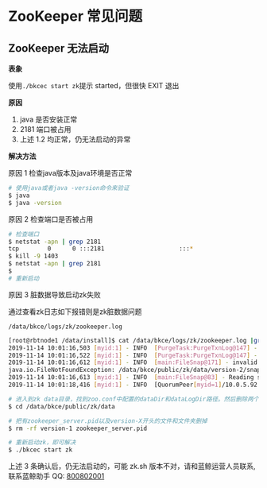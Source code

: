# ZooKeeper 常见问题

## ZooKeeper 无法启动

**表象**

使用`./bkcec start zk`提示 started，但很快 EXIT 退出

**原因**

1. java 是否安装正常
2. 2181 端口被占用
3. 上述 1.2 均正常，仍无法启动的异常

**解决方法**

原因 1  检查java版本及java环境是否正常

```bash
# 使用java或者java -version命令来验证
$ java
$ java -version
```

原因 2 检查端口是否被占用

```bash
# 检查端口
$ netstat -apn | grep 2181
tcp        0      0 :::2181                     :::*                        LISTEN      1403/java
$ kill -9 1403
$ netstat -apn | grep 2181
$
# 重新启动
```

原因 3 脏数据导致启动zk失败

通过查看zk日志如下报错则是zk脏数据问题

`/data/bkce/logs/zk/zookeeper.log`

```bash
[root@rbtnode1 /data/install]$ cat /data/bkce/logs/zk/zookeeper.log |grep version-2
2019-11-14 10:01:16,503 [myid:1] - INFO  [PurgeTask:PurgeTxnLog@147] - Removing file: Nov 13, 2019 6:16:55 AM	/data/bkce/public/zk/datalog/version-2/log.1003bbb20
2019-11-14 10:01:16,522 [myid:1] - INFO  [PurgeTask:PurgeTxnLog@147] - Removing file: Nov 13, 2019 6:16:55 AM	/data/bkce/public/zk/data/version-2/snapshot.1003cbc12
2019-11-14 10:01:16,612 [myid:1] - INFO  [main:FileSnap@171] - invalid snapshot /data/bkce/public/zk/data/version-2/snapshot.1003cbc12
java.io.FileNotFoundException: /data/bkce/public/zk/data/version-2/snapshot.1003cbc12 (No such file or directory)
2019-11-14 10:01:16,613 [myid:1] - INFO  [main:FileSnap@83] - Reading snapshot /data/bkce/public/zk/data/version-2/snapshot.10043a527
2019-11-14 10:01:18,416 [myid:1] - INFO  [QuorumPeer[myid=1]/10.0.5.92:2181:ZooKeeperServer@173] - Created server with tickTime 2000 minSessionTimeout 4000 maxSessionTimeout 40000 datadir /data/bkce/public/zk/datalog/version-2 snapdir /data/bkce/public/zk/data/version-
```

```bash
# 进入到zk data目录，找到zoo.conf中配置的dataDir和dataLogDir路径。然后删除两个文件夹下的version -2文件夹
$ cd /data/bkce/public/zk/data

# 把有zookeeper_server.pid以及version-X开头的文件和文件夹删掉
$ rm -rf version-1 zookeeper_server.pid

# 重新启动zk，即可解决
$ ./bkcec start zk
```

上述 3 条确认后，仍无法启动的，可能 zk.sh 版本不对，请和蓝鲸运营人员联系,联系蓝鲸助手 QQ: [800802001](http://wpa.b.qq.com/cgi/wpa.php?ln=1&key=XzgwMDgwMjAwMV80NDMwOTZfODAwODAyMDAxXzJf)
